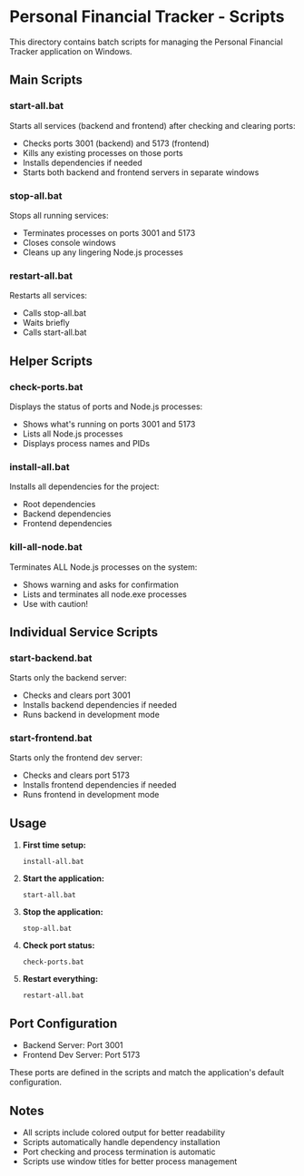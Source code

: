# Personal Financial Tracker - Scripts

This directory contains batch scripts for managing the Personal Financial Tracker application on Windows.

## Main Scripts

### start-all.bat
Starts all services (backend and frontend) after checking and clearing ports:
- Checks ports 3001 (backend) and 5173 (frontend)
- Kills any existing processes on those ports
- Installs dependencies if needed
- Starts both backend and frontend servers in separate windows

### stop-all.bat
Stops all running services:
- Terminates processes on ports 3001 and 5173
- Closes console windows
- Cleans up any lingering Node.js processes

### restart-all.bat
Restarts all services:
- Calls stop-all.bat
- Waits briefly
- Calls start-all.bat

## Helper Scripts

### check-ports.bat
Displays the status of ports and Node.js processes:
- Shows what's running on ports 3001 and 5173
- Lists all Node.js processes
- Displays process names and PIDs

### install-all.bat
Installs all dependencies for the project:
- Root dependencies
- Backend dependencies
- Frontend dependencies

### kill-all-node.bat
Terminates ALL Node.js processes on the system:
- Shows warning and asks for confirmation
- Lists and terminates all node.exe processes
- Use with caution!

## Individual Service Scripts

### start-backend.bat
Starts only the backend server:
- Checks and clears port 3001
- Installs backend dependencies if needed
- Runs backend in development mode

### start-frontend.bat
Starts only the frontend dev server:
- Checks and clears port 5173
- Installs frontend dependencies if needed
- Runs frontend in development mode

## Usage

1. **First time setup:**
   ```batch
   install-all.bat
   ```

2. **Start the application:**
   ```batch
   start-all.bat
   ```

3. **Stop the application:**
   ```batch
   stop-all.bat
   ```

4. **Check port status:**
   ```batch
   check-ports.bat
   ```

5. **Restart everything:**
   ```batch
   restart-all.bat
   ```

## Port Configuration

- Backend Server: Port 3001
- Frontend Dev Server: Port 5173

These ports are defined in the scripts and match the application's default configuration.

## Notes

- All scripts include colored output for better readability
- Scripts automatically handle dependency installation
- Port checking and process termination is automatic
- Scripts use window titles for better process management